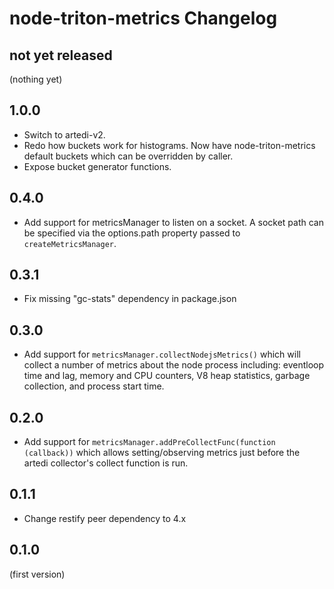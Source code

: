 # node-triton-metrics Changelog

## not yet released

(nothing yet)

## 1.0.0

- Switch to artedi-v2.
- Redo how buckets work for histograms. Now have node-triton-metrics default
  buckets which can be overridden by caller.
- Expose bucket generator functions.

## 0.4.0

- Add support for metricsManager to listen on a socket. A socket path can be specified
  via the options.path property passed to `createMetricsManager`.

## 0.3.1

- Fix missing "gc-stats" dependency in package.json

## 0.3.0

- Add support for `metricsManager.collectNodejsMetrics()` which will collect a
  number of metrics about the node process including: eventloop time and lag,
  memory and CPU counters, V8 heap statistics, garbage collection, and process
  start time.

## 0.2.0

- Add support for `metricsManager.addPreCollectFunc(function (callback))` which
  allows setting/observing metrics just before the artedi collector's collect
  function is run.

## 0.1.1

- Change restify peer dependency to 4.x

## 0.1.0

(first version)
